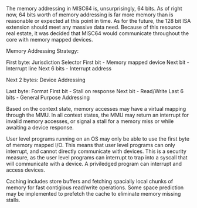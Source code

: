 The memory addressing in MISC64 is, unsurprisingly, 64 bits.
As of right now, 64 bits worth of memory addressing is far more memory than is reasonable or expected at this point in time.  As for the future, the 128 bit ISA extension should meet any massive data need.
Because of this resource real estate, it was decided that MISC64 would communicate throughout the core with memory mapped devices.

Memory Addressing Strategy:

First byte: Jurisdiction Selector
First bit - Memory mapped device
Next bit - Interrupt line
Next 6 bits - Interrupt address

Next 2 bytes: Device Addressing

Last byte: Format
First bit - Stall on response
Next bit - Read/Write
Last 6 bits - General Purpose Addressing

Based on the context state, memory accesses may have a virtual mapping through the MMU.  In all context states, the MMU may return an interrupt for invalid memory accesses, or signal a stall for a memory miss or while awaiting a device response.

User level programs running on an OS may only be able to use the first byte of memory mapped I/O.  This means that user level programs can only interrupt, and cannot directly communicate with devices.  This is a security measure, as the user level programs can interrupt to trap into a syscall that will communicate with a device.  A priviledged program can interrupt and access devices.

Caching includes store buffers and fetching spacially local chunks of memory for fast contigious read/write operations.  Some space prediction may be implemented to prefetch the cache to eliminate memory missing stalls.
